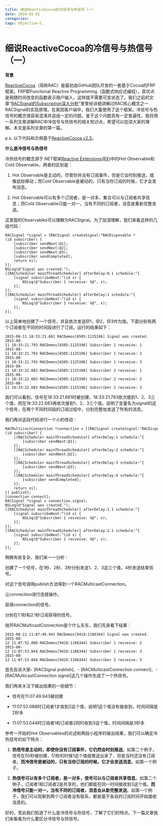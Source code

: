 ```yaml
---
title: 细说ReactiveCocoa的冷信号与热信号（一）
date: 2018-02-02
categories:
tags: Objective-C,
---
```


# 细说ReactiveCocoa的冷信号与热信号（一）

**背景**

[ReactiveCocoa](http://www.github.com/ReactiveCocoa/ReactiveCocoa)（简称RAC）是最初由GitHub团队开发的一套基于Cocoa的FRP框架。FRP即Functional Reactive Programming（函数式响应式编程），其优点是用随时间改变的函数表示用户输入，这样就不需要可变状态了。我们之前的文章“[RACSignal的Subscription深入分析](http://tech.meituan.com/RACSignalSubscription.html)”里曾经详细讲解过RAC核心概念之一RACSignal的实现原理。在美团客户端中，我们大量使用了这个框架。冷信号与热信号的概念很容易混淆并造成一定的问题。鉴于这个问题具有一定普遍性，我将用一系列文章讲解RAC中冷信号与热信号的相关知识点，希望可以加深大家的理解。本文是系列文章的第一篇。

p.s. 以下代码和示例基于[ReactiveCocoa v2.5](https://github.com/ReactiveCocoa/ReactiveCocoa/releases/tag/v2.5)。

**什么是冷信号与热信号**

冷热信号的概念源于.NET框架[Reactive Extensions(RX)](https://msdn.microsoft.com/en-us/library/hh242985.aspx)中的Hot Observable和Cold Observable，两者的区别是：

1.  Hot Observable是主动的，尽管你并没有订阅事件，但是它会时刻推送，就像鼠标移动；而Cold Observable是被动的，只有当你订阅的时候，它才会发布消息。
    
2.  Hot Observable可以有多个订阅者，是一对多，集合可以与订阅者共享信息；而Cold Observable只能一对一，当有不同的订阅者，消息是重新完整发送。
    

这里面的Observables可以理解为RACSignal。为了加深理解，我们来看这样的几组代码：

```
RACSignal *signal = [RACSignal createSignal:^RACDisposable *(id subscriber) {
    [subscriber sendNext:@1];
    [subscriber sendNext:@2];
    [subscriber sendNext:@3];
    [subscriber sendCompleted];
    return nil;
}];
NSLog(@"Signal was created.");
[[RACScheduler mainThreadScheduler] afterDelay:0.1 schedule:^{
    [signal subscribeNext:^(id x) {
        NSLog(@"Subscriber 1 recveive: %@", x);
    }];
}];
[[RACScheduler mainThreadScheduler] afterDelay:1 schedule:^{
    [signal subscribeNext:^(id x) {
        NSLog(@"Subscriber 2 recveive: %@", x);
    }];
}];
```
以上简单地创建了一个信号，并且依次发送@1，@2，@3作为值。下面分别有两个订阅者在不同的时间段进行了订阅，运行的结果如下：

```
2015-08-11 18:33:21.681 RACDemos[6505:1125196] Signal was created.
2015-08-11 18:33:21.793 RACDemos[6505:1125196] Subscriber 1 recveive: 1
2015-08-11 18:33:21.793 RACDemos[6505:1125196] Subscriber 1 recveive: 2
2015-08-11 18:33:21.793 RACDemos[6505:1125196] Subscriber 1 recveive: 3
2015-08-11 18:33:22.683 RACDemos[6505:1125196] Subscriber 2 recveive: 1
2015-08-11 18:33:22.683 RACDemos[6505:1125196] Subscriber 2 recveive: 2
2015-08-11 18:33:22.683 RACDemos[6505:1125196] Subscriber 2 recveive: 3
```
我们可以看到，信号在18:33:21.681时被创建，18:33:21.793依次接到1、2、3三个值，而在18:33:22.683再依次接到1、2、3三个值。说明了变量名为signal的这个信号，在两个不同时间段的订阅过程中，分别完整地发送了所有的消息。

我们再对这段代码进行一个小的改动：

```
RACMulticastConnection *connection = [[RACSignal createSignal:^RACDisposable *(id subscriber) {
    [[RACScheduler mainThreadScheduler] afterDelay:1 schedule:^{
        [subscriber sendNext:@1];
    }];
    [[RACScheduler mainThreadScheduler] afterDelay:2 schedule:^{
        [subscriber sendNext:@2];
    }];
    [[RACScheduler mainThreadScheduler] afterDelay:3 schedule:^{
        [subscriber sendNext:@3];
    }];
    [[RACScheduler mainThreadScheduler] afterDelay:4 schedule:^{
        [subscriber sendCompleted];
    }];
    return nil;
}] publish];
[connection connect];
RACSignal *signal = connection.signal;
NSLog(@"Signal was created.");
[[RACScheduler mainThreadScheduler] afterDelay:1.1 schedule:^{
    [signal subscribeNext:^(id x) {
        NSLog(@"Subscriber 1 recveive: %@", x);
    }];
}];
[[RACScheduler mainThreadScheduler] afterDelay:2.1 schedule:^{
    [signal subscribeNext:^(id x) {
        NSLog(@"Subscriber 2 recveive: %@", x);
    }];
}];
```
稍微有些复杂，我们来一一分析：

创建了一个信号，在1秒、2秒、3秒分别发送1、2、3这三个值，4秒发送结束信号。

对这个信号调用publish方法得到一个RACMulticastConnection。

让connection进行连接操作。

获得connection的信号。

分别在1.1秒和2.1秒订阅获得的信号。

抛开RACMulticastConnection是个什么东东，我们先来看下结果：


```
2015-08-12 11:07:49.943 RACDemos[9418:1186344] Signal was created.
2015-08-12 11:07:52.088 RACDemos[9418:1186344] Subscriber 1 recveive: 2
2015-08-12 11:07:53.044 RACDemos[9418:1186344] Subscriber 1 recveive: 3
2015-08-12 11:07:53.044 RACDemos[9418:1186344] Subscriber 2 recveive: 3
```
首先告诉大家\- \[RACSignal publish\]、- \[RACMulticastConnection connect\]、- \[RACMulticastConnection signal\]这几个操作生成了一个热信号。

我们再来关注下输出结果的一些细节：

*   信号在11:07:49.943被创建
    
*   11:07:52.088时订阅者1才收到2这个值，说明1这个值没有接收到，时间间隔是2秒多
    
*   11:07:53.044时订阅者1和订阅者2同时收到3这个值，时间间隔是3秒多
    

参考一开始的Hot Observables的论述和两段小程序的输出结果，我们可以确定冷热信号的如下特点：

1.  **热信号是主动的，即使你没有订阅事件，它仍然会时刻推送**。如第二个例子，信号在50秒被创建，51秒的时候1这个值就推送出来了，但是当时还没有订阅者。**而冷信号是被动的，只有当你订阅的时候，它才会发送消息**。如第一个例子。
    
2.  **热信号可以有多个订阅者，是一对多，信号可以与订阅者共享信息**。如第二个例子，订阅者1和订阅者2是共享的，他们都能在同一时间接收到3这个值。**而冷信号只能一对一，当有不同的订阅者，消息会从新完整发送**。如第一个例子，我们可以观察到两个订阅者没有联系，都是基于各自的订阅时间开始接收消息的。
    

好的，至此我们知道了什么是冷信号与热信号，了解了它们的特点。下一篇文章我们来看看为什么要区分冷信号与热信号。
